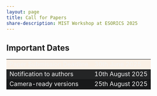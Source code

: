 ```yaml
---
layout: page
title: Call for Papers
share-description: MIST Workshop at ESORICS 2025
---
```


## Important Dates

<table>
  <tbody>
    <tr style="background-color:#FAF0E6; color:#F4F4F4">
      <td>Paper Submission Deadline</td>
      <td>30th June 2025</td>
    </tr>
    <tr style="background-color:#242526; color:#F4F4F4">
      <td>Notification to authors</td>
      <td>10th August 2025</td>
    </tr>
    <tr style="background-color:#18191a; color:#F4F4F4">
      <td>Camera-ready versions</td>
      <td>25th August 2025</td>
    </tr>
  </tbody>
</table>
